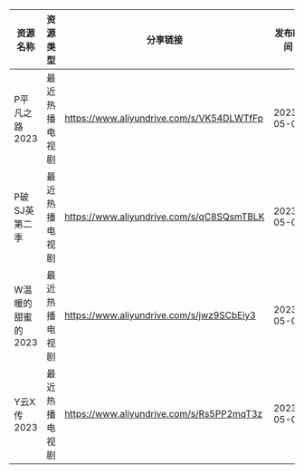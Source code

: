 | 资源名称        | 资源类型    | 分享链接                                      | 发布时间       |
| ----------- | ------- | ----------------------------------------- | ---------- |
| P平凡之路2023   | 最近热播电视剧 | https://www.aliyundrive.com/s/VK54DLWTfFp | 2023-05-04 |
| P破SJ英第二季    | 最近热播电视剧 | https://www.aliyundrive.com/s/qC8SQsmTBLK | 2023-05-04 |
| W温暖的甜蜜的2023 | 最近热播电视剧 | https://www.aliyundrive.com/s/jwz9SCbEiy3 | 2023-05-04 |
| Y云X传2023    | 最近热播电视剧 | https://www.aliyundrive.com/s/Rs5PP2mqT3z | 2023-05-04 |
